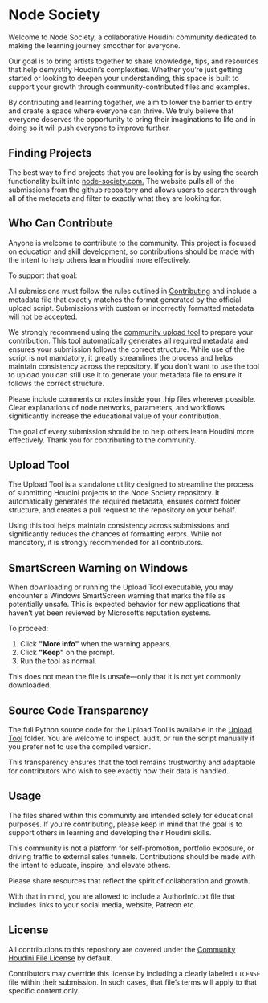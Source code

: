 # Node Society
Welcome to Node Society, a collaborative Houdini community dedicated to making the learning journey smoother for everyone.

Our goal is to bring artists together to share knowledge, tips, and resources that help demystify Houdini’s complexities. Whether you’re just getting started or looking to deepen your understanding, this space is built to support your growth through community-contributed files and examples.

By contributing and learning together, we aim to lower the barrier to entry and create a space where everyone can thrive. We truly believe that everyone deserves the opportunity to bring their imaginations to life and in doing so it will push everyone to improve further. 

## Finding Projects
The best way to find projects that you are looking for is by using the search functionality built into [node-society.com.](https://node-society.com/) The website pulls all of the submissions from the github repository and allows users to search through all of the metadata and filter to exactly what they are looking for.

## Who Can Contribute

Anyone is welcome to contribute to the community. This project is focused on education and skill development, so contributions should be made with the intent to help others learn Houdini more effectively.

To support that goal:

All submissions must follow the rules outlined in [Contributing](./CONTRIBUTING.md) and include a metadata file that exactly matches the format generated by the official upload script.
Submissions with custom or incorrectly formatted metadata will not be accepted.

We strongly recommend using the [community upload tool](./Upload%20Tool/) to prepare your contribution.
This tool automatically generates all required metadata and ensures your submission follows the correct structure. While use of the script is not mandatory, it greatly streamlines the process and helps maintain consistency across the repository. If you don't want to use the tool to upload you can still use it to generate your metadata file to ensure it follows the correct structure.

Please include comments or notes inside your .hip files wherever possible.
Clear explanations of node networks, parameters, and workflows significantly increase the educational value of your contribution.


The goal of every submission should be to help others learn Houdini more effectively. Thank you for contributing to the community.

## Upload Tool

The Upload Tool is a standalone utility designed to streamline the process of submitting Houdini projects to the Node Society repository. It automatically generates the required metadata, ensures correct folder structure, and creates a pull request to the repository on your behalf.

Using this tool helps maintain consistency across submissions and significantly reduces the chances of formatting errors. While not mandatory, it is strongly recommended for all contributors.

## SmartScreen Warning on Windows

When downloading or running the Upload Tool executable, you may encounter a Windows SmartScreen warning that marks the file as potentially unsafe. This is expected behavior for new applications that haven’t yet been reviewed by Microsoft’s reputation systems.

To proceed:

1. Click **"More info"** when the warning appears.
2. Click **"Keep"** on the prompt.
3. Run the tool as normal.

This does not mean the file is unsafe—only that it is not yet commonly downloaded.

## Source Code Transparency

The full Python source code for the Upload Tool is available in the [Upload Tool](./Upload%20Tool/) folder. You are welcome to inspect, audit, or run the script manually if you prefer not to use the compiled version.

This transparency ensures that the tool remains trustworthy and adaptable for contributors who wish to see exactly how their data is handled.


## Usage

The files shared within this community are intended solely for educational purposes. If you're contributing, please keep in mind that the goal is to support others in learning and developing their Houdini skills.

This community is not a platform for self-promotion, portfolio exposure, or driving traffic to external sales funnels. Contributions should be made with the intent to educate, inspire, and elevate others.

Please share resources that reflect the spirit of collaboration and growth.

With that in mind, you are allowed to include a AuthorInfo.txt file that includes links to your social media, website, Patreon etc.

## License

All contributions to this repository are covered under the [Community Houdini File License](./License.txt) by default.

Contributors may override this license by including a clearly labeled `LICENSE` file within their submission. In such cases, that file’s terms will apply to that specific content only.

